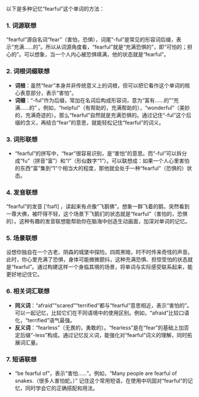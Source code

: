 以下是多种记忆“fearful”这个单词的方法：

### 1. 词源联想
“fearful”源自名词“fear”（害怕，恐惧），词尾“-ful”是常见的形容词后缀，表示“充满……的”。所以从词源角度看，“fearful”就是“充满恐惧的”，即“可怕的；担心的”。可以想象，当一个人内心被恐惧填满，他的状态就是“fearful”。

### 2. 词根词缀联想
 - **词根**：虽然“fear”本身并非传统意义上的词根，但可以把它看作这个单词的核心表意部分，表示“害怕”。
 - **词缀**：“-ful”作为后缀，常加在名词后构成形容词，意为“富有……的”“充满……的” 。例如，“helpful”（有帮助的，充满帮助的），“wonderful”（美妙的，充满奇迹的）。那么“fearful”自然就是充满恐惧的。通过记住“-ful”这个后缀的含义，再结合“fear”的意思，就能轻松记住“fearful”的词义。

### 3. 词形联想
 - “fearful”的拼写中，“fear”很容易识别，是“害怕”的意思。而“-ful”可以拆分成“fu”（拼音“富”）和“l”（形似数字“1”）。可以联想成：如果一个人心里害怕的东西“富”集到“1”个相当大的程度，那他就会处于一种“fearful”（恐惧的）状态。

### 4. 发音联想
“fearful”的发音 ['fɪəfl] ，读起来有点像“飞鹅佛”。想象一群飞着的鹅，突然看到一尊大佛，被吓得不轻，这个场景下飞鹅们的状态就是“fearful”（害怕的，恐惧的）。这种有趣的发音联想能帮助你在脑海中创造生动画面，加深对单词的记忆。

### 5. 场景联想
设想你独自在一个古老、阴森的城堡中探险。四周黑暗，时不时传来奇怪的声音。此时，你心里充满了恐惧，身体可能微微颤抖，这种充满恐惧、担惊受怕的状态就是“fearful”。通过构建这样一个身临其境的场景，将单词与实际感受联系起来，能更好地记住它。

### 6. 相关词汇联想
 - **同义词**：“afraid”“scared”“terrified”都与“fearful”意思相近，表示“害怕的”。可以一起记忆，比较它们在不同语境中的使用区别。例如，“afraid”比较口语化，“terrified”语气最强。
 - **反义词**：“fearless”（无畏的，勇敢的）。“fearless”是在“fear”的基础上加否定后缀“-less”构成。通过记忆反义词，能强化对“fearful”词义的理解，同时拓展词汇量。

### 7. 短语联想
 - “be fearful of”，表示“害怕……”。例如，“Many people are fearful of snakes.（很多人害怕蛇。）” 记住这个常用短语，在使用中巩固对“fearful”的记忆，同时学会它的正确搭配和用法。 